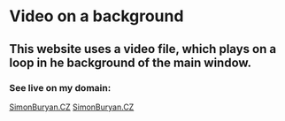 # Video on a background

## This website uses a video file, which plays on a loop in he background of the main window.

### See live on my domain:

[SimonBuryan.CZ](http://simonburyan.cz/portitem/videoback/cut.html)
[SimonBuryan.CZ](http://simonburyan.cz/portitem/videoback/fly.html)

